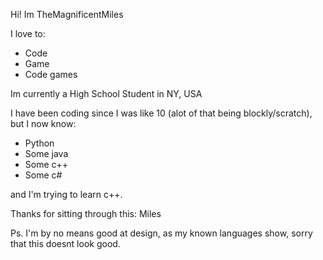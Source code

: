 Hi! Im TheMagnificentMiles

I love to:
  - Code
  - Game
  - Code games

Im currently a High School Student in NY, USA

I have been coding since I was like 10 (alot of that being blockly/scratch), but I now know:
  - Python
  - Some java
  - Some c++
  - Some c#

and I'm trying to learn c++.

Thanks for sitting through this: Miles

Ps. I'm by no means good at design, as my known languages show, sorry that this doesnt look good.
<!---
TheMagnificentMiles/TheMagnificentMiles is a ✨ special ✨ repository because its `README.md` (this file) appears on your GitHub profile.
You can click the Preview link to take a look at your changes.
--->
